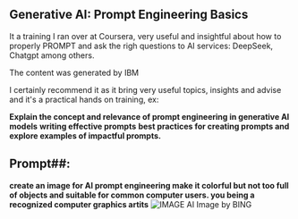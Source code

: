 ## Generative AI: Prompt Engineering Basics

It a training I ran over at Coursera, very useful and insightful about how to properly PROMPT and ask the righ questions to AI services:
DeepSeek, Chatgpt among others.

The content was generated by IBM

I certainly recommend it as it bring very useful topics, insights and advise and it's a practical hands on training, ex:

**Explain the concept and relevance of prompt engineering in generative AI models**
**writing effective prompts**
**best practices for creating prompts and explore examples of impactful prompts.**


## Prompt##:

**create an image for AI prompt engineering make it colorful but not too full of objects and suitable for common computer users. you being a recognized computer graphics artits**
![IMAGE AI](prompt.jpg)
Image by BING
